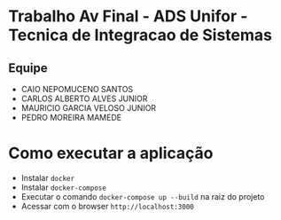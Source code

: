# Trabalho Av Final - ADS Unifor - Tecnica de Integracao de Sistemas
 ## Equipe
  - CAIO NEPOMUCENO SANTOS
  - CARLOS ALBERTO ALVES JUNIOR
  - MAURICIO GARCIA VELOSO JUNIOR
  - PEDRO MOREIRA MAMEDE

# Como executar a aplicação

- Instalar `docker`
- Instalar `docker-compose`
- Executar o comando `docker-compose up --build` na raiz do projeto
- Acessar com o browser `http://localhost:3000`
